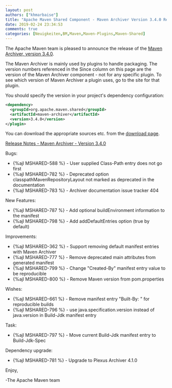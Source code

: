 ```yaml
---
layout: post
authors: ["khmarbaise"]
title: "Apache Maven Shared Component - Maven Archiver Version 3.4.0 Released"
date: 2019-02-24 23:34:53
comments: true
categories: [Neuigkeiten,BM,Maven,Maven-Plugins,Maven-Shared]
---
```

The Apache Maven team is pleased to announce the release of the 
[Maven Archiver, version 3.4.0](https://maven.apache.org/shared/maven-archiver/).

The Maven Archiver is mainly used by plugins to handle packaging. The version
numbers referenced in the Since column on this page are the version of the
Maven Archiver component - not for any specific plugin. To see which version of
Maven Archiver a plugin uses, go to the site for that plugin.

You should specify the version in your project's dependency configuration:

``` xml
<dependency>
  <groupId>org.apache.maven.shared</groupId>
  <artifactId>maven-archiver</artifactId>
  <version>3.4.0</version>
</plugin>
```

You can download the appropriate sources etc. from the [download page][download-page].
 
<!-- more -->

[Release Notes - Maven Archiver - Version 3.4.0][release-notes]

Bugs:

 * {%ajl MSHARED-588 %} - User supplied Class-Path entry does not go first
 * {%ajl MSHARED-782 %} - Deprecated option classpathMavenRepositoryLayout not marked as deprecated in the documentation
 * {%ajl MSHARED-783 %} - Archiver documentation issue tracker 404

New Features:

 * {%ajl MSHARED-787 %} - Add optional buildEnvironment information to the manifest
 * {%ajl MSHARED-798 %} - Add addDefaultEntries option (true by default)

Improvements:

 * {%ajl MSHARED-362 %} - Support removing default manifest entries with Maven Archiver
 * {%ajl MSHARED-777 %} - Remove deprecated main attributes from generated manifest
 * {%ajl MSHARED-799 %} - Change "Created-By" manifest entry value to be reproducible
 * {%ajl MSHARED-800 %} - Remove Maven version from pom.properties

Wishes:

 * {%ajl MSHARED-661 %} - Remove manifest entry "Built-By: <username>" for reproducible builds
 * {%ajl MSHARED-796 %} - use java.specification.version instead of java.version in Build-Jdk manifest entry

Task:

 * {%ajl MSHARED-797 %} - Move current Build-Jdk manifest entry to Build-Jdk-Spec

Dependency upgrade:

 * {%ajl MSHARED-781 %} - Upgrade to Plexus Archiver 4.1.0

 
Enjoy,

-The Apache Maven team

[download-page]: https://maven.apache.org/shared/maven-archiver/download.cgi
[release-notes]: https://issues.apache.org/jira/secure/ReleaseNote.jspa?projectId=12317922&version=12344607
